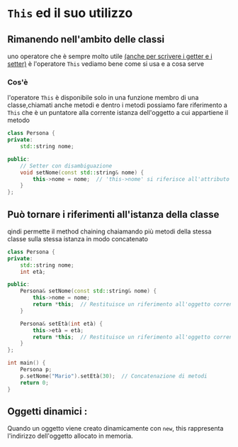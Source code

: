 # `This` ed il suo utilizzo 
## Rimanendo nell'ambito delle classi 
uno operatore che è sempre molto utile [(anche per scrivere i getter e i setter)](Getter&Setter.MD) è l'operatore `This`
vediamo bene come si usa e a cosa serve
### Cos'è
l'operatore `This` è disponibile solo in una funzione membro di una classe,chiamati anche metodi e dentro i metodi possiamo fare riferimento a `This` che è un puntatore alla corrente istanza dell'oggetto a cui appartiene il metodo
```cpp
class Persona {
private:
    std::string nome;

public:
    // Setter con disambiguazione
    void setNome(const std::string& nome) {
        this->nome = nome;  // 'this->nome' si riferisce all'attributo della classe
    }
};
```
## Può tornare i riferimenti all'istanza della classe 
qindi permette il method chaining chaiamando più metodi della stessa classe sulla stessa istanza in modo concatenato
```cpp
class Persona {
private:
    std::string nome;
    int età;

public:
    Persona& setNome(const std::string& nome) {
        this->nome = nome;
        return *this;  // Restituisce un riferimento all'oggetto corrente
    }

    Persona& setEtà(int età) {
        this->età = età;
        return *this;  // Restituisce un riferimento all'oggetto corrente
    }
};

int main() {
    Persona p;
    p.setNome("Mario").setEtà(30);  // Concatenazione di metodi
    return 0;
}
```
## **Oggetti dinamici** : 
Quando un oggetto viene creato dinamicamente con `new`, this rappresenta l'indirizzo dell'oggetto allocato in memoria.